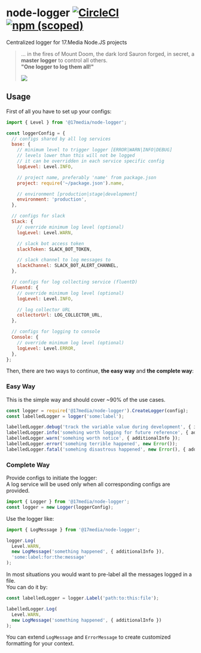 # node-logger [![CircleCI](https://circleci.com/gh/17media/node-logger/tree/master.svg?style=shield)](https://circleci.com/gh/17media/node-logger/tree/master) [![npm (scoped)](https://img.shields.io/npm/v/@17media/node-logger.svg)]()
Centralized logger for 17.Media Node.JS projects

> ... in the fires of Mount Doom, the dark lord Sauron forged, in secret, a **master logger** to control all others.<br>
> **"One logger to log them all!"**
>
> ![](https://i0.wp.com/media2.slashfilm.com/slashfilm/wp/wp-content/images/lordoftherings-ring-map.jpg)

## Usage

First of all you have to set up your configs:
```js
import { Level } from '@17media/node-logger';

const loggerConfig = {
  // configs shared by all log services
  base: {
    // minimum level to trigger logger [ERROR|WARN|INFO|DEBUG]
    // levels lower than this will not be logged
    // it can be overridden in each service specific config
    logLevel: Level.INFO,

    // project name, preferably 'name' from package.json
    project: require('~/package.json').name,

    // environment [production|stage|development]
    environment: 'production',
  },

  // configs for slack
  Slack: {
    // override minimum log level (optional)
    logLevel: Level.WARN,

    // slack bot access token
    slackToken: SLACK_BOT_TOKEN,

    // slack channel to log messages to
    slackChannel: SLACK_BOT_ALERT_CHANNEL,
  },

  // configs for log collecting service (fluentD)
  Fluentd: {
    // override minimum log level (optional)
    logLevel: Level.INFO,

    // log collector URL
    collectorUrl: LOG_COLLECTOR_URL,
  },

  // configs for logging to console
  Console: {
    // override minimum log level (optional)
    logLevel: Level.ERROR,
  },
};
```

Then, there are two ways to continue, **the easy way** and **the complete way**:

### Easy Way

This is the simple way and should cover ~90% of the use cases.
```js
const logger = require('@17media/node-logger').CreateLogger(config);
const labelledLogger = logger('some:label');

labelledLogger.debug('track the variable value during development', { info });
labelledLogger.info('somehing worth logging for future reference', { additionalInfo });
labelledLogger.warn('somehing worth notice', { additionalInfo });
labelledLogger.error('somehing terrible happened', new Error());
labelledLogger.fatal('somehing disastrous happened', new Error(), { additionalInfo });
```

### Complete Way

Provide configs to initiate the logger:<br>
A log service will be used only when all corresponding configs are provided.
```js
import { Logger } from '@17media/node-logger';
const logger = new Logger(loggerConfig);
```

Use the logger like:
```js
import { LogMessage } from '@17media/node-logger';

logger.Log(
  Level.WARN,
  new LogMessage('something happened', { additionalInfo }),
  'some:label:for:the:message'
);
```

In most situations you would want to pre-label all the messages logged in a file.<br>
You can do it by:
```js
const labelledLogger = logger.Label('path:to:this:file');

labelledLogger.Log(
  Level.WARN,
  new LogMessage('something happened', { additionalInfo })
);
```

You can extend `LogMessage` and `ErrorMessage` to create customized formatting for your context.
